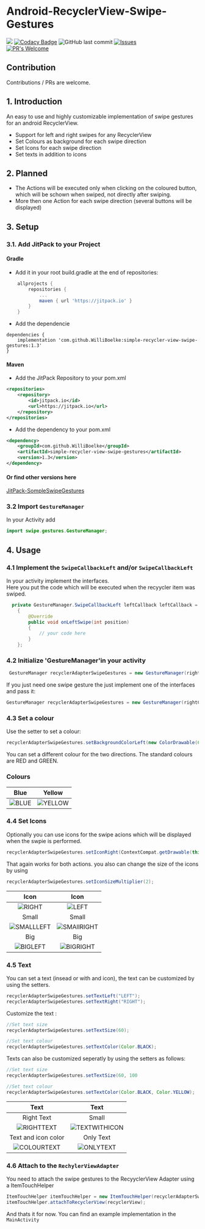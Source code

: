 # Android-RecyclerView-Swipe-Gestures

[![](https://jitpack.io/v/WilliBoelke/simple-recycler-view-swipe-gestures.svg)](https://jitpack.io/#WilliBoelke/simple-recycler-view-swipe-gestures)
[![Codacy Badge](https://app.codacy.com/project/badge/Grade/b2ac62aae75f4db8b5edbd7d7b5da606)](https://www.codacy.com/gh/WilliBoelke/simple-recycler-view-swipe-gestures/dashboard?utm_source=github.com&amp;utm_medium=referral&amp;utm_content=WilliBoelke/simple-recycler-view-swipe-gestures&amp;utm_campaign=Badge_Grade)
![GitHub last commit](https://img.shields.io/github/last-commit/WilliBoelke/simple-recycler-view-swipe-gestures?color=red&style=flat)
[![Issues](https://img.shields.io/github/issues-raw/WilliBoelke/simple-recycler-view-swipe-gestures?maxAge=25000)](https://github.com/WilliBoelke/simple-recycler-view-swipe-gestures/issues)  
[![PR's Welcome](https://img.shields.io/badge/PRs-welcome-brightgreen.svg?style=flat)](http:/WilliBoelke/simple-recycler-view-swipe-gestures)

## Contribution 

Contributions / PRs are welcome. 

## 1. Introduction 

An easy to use and highly customizable implementation of swipe gestures for an android RecyclerView. 

*	Support for left and right swipes for any RecyclerView
*	Set Colours as background for each swipe direction
*	Set Icons for each swipe direction 
*	Set texts in addition to icons

## 2. Planned 

*	The Actions will be executed only when clicking on the coloured button, which will be schown when swiped, not directly after swiping. 
*	More then one Action for each swipe direction (several buttons will be displayed)

## 3. Setup 

### 3.1. Add JitPack to your Project

#### Gradle

*	Add it in your root build.gradle at the end of repositories:
```groovy
	allprojects {
		repositories {
			...
			maven { url 'https://jitpack.io' }
		}
	}
```

*	Add the dependencie 
```	
dependencies {
	implementation 'com.github.WilliBoelke:simple-recycler-view-swipe-gestures:1.3'
}
```

#### Maven

*	Add the JitPack Repository to your pom.xml 
```xml
<repositories>
	<repository>
		<id>jitpack.io</id>
		<url>https://jitpack.io</url>
	</repository>
</repositories>
```

*	Add the dependency to your pom.xml

```xml
<dependency>
    <groupId>com.github.WilliBoelke</groupId>
    <artifactId>simple-recycler-view-swipe-gestures</artifactId>
    <version>1.3</version>
</dependency>
```
#### Or find other versions here
[JitPack-SompleSwipeGestures](https://jitpack.io/#WilliBoelke/simple-recycler-view-swipe-gestures)

### 3.2 Import `GestureManager`  <br />

In your Activity add  <br />
```java 
import swipe.gestures.GestureManager;
```

## 4. Usage 

### 4.1 Implement the `SwipeCallbackLeft` and/or `SwipeCallbackLeft`
In your activity implement the interfaces. <br />
Here you put the code which will be executed when the recyycler item was swiped.
```java
  private GestureManager.SwipeCallbackLeft leftCallback leftCallback = new SwipeCallbackLeft()
    {
        @Override
        public void onLeftSwipe(int position)
        {
            // your code here 
        }
    }; 
```

### 4.2 Initialize 'GestureManager'in your activity  <br />

```java
 GestureManager recyclerAdapterSwipeGestures = new GestureManager(rightCallback, leftCallback);
```
If you just need one swipe gesture the just implement one of the interfaces and pass it:
 <br />
```java
GestureManager recyclerAdapterSwipeGestures = new GestureManager(rightCallback);
```

### 4.3 Set a colour
Use the setter to set a colour: 
```java     
recyclerAdapterSwipeGestures.setBackgroundColorLeft(new ColorDrawable(Color.RED));
```
You can set a different colour for the two directions.
The standard colours are RED and GREEN.

### Colours 
Blue                          |  Yellow
:-----------------------------------:|:---------------------------------------:
![BLUE](img/ColourBlue.png )       | ![YELLOW](img/ColourYellow.png)

### 4.4 Set Icons
Optionally you can use icons for the swipe acions which will be displayed when the swpie is performed. 
```java
recyclerAdapterSwipeGestures.setIconRight(ContextCompat.getDrawable(this, R.drawable.your_icon));
```
That again works for both actions. 
you also can change the size of the icons by using 
```java
recyclerAdapterSwipeGestures.setIconSizeMultiplier(2);
```

Icon                                 |  Icon
:-----------------------------------:|:---------------------------------------:
![RIGHT](img/IconLeft.png )          | ![LEFT](img/IconRight.png)
Small                                |  Small
![SMALLLEFT](img/SmallIconLeft.png ) | ![SMAllRIGHT](img/SmallIconRight.png) 
Big                                  |  Big
![BIGLEFT](img/BigIconLeft.png )     | ![BIGRIGHT](img/BigIconRight.png) 

###  4.5 Text 

You can set a text (insead or with and icon), the text can be customized by using the 
setters. 

```java
recyclerAdapterSwipeGestures.setTextLeft("LEFT");
recyclerAdapterSwipeGestures.setTextRight("RIGHT");
```
Customize the text : 

```java
//Set text size
recyclerAdapterSwipeGestures.setTextSize(60);

//Set text colour
recyclerAdapterSwipeGestures.setTextColor(Color.BLACK);
```
Texts can also be customized seperatly by using the setters as follows: 

```java
//Set text size
recyclerAdapterSwipeGestures.setTextSize(60, 100

//Set text colour
recyclerAdapterSwipeGestures.setTextColor(Color.BLACK, Color.YELLOW);
```

Text                                 |  Text
:-----------------------------------:|:---------------------------------------:
Right Text                           |  Small
![RIGHTTEXT](img/RightText.png )     | ![TEXTWITHICON](img/TextWithIcon.png) 
Text and icon color                  |  Only Text
![COLOURTEXT](img/TextAndIconColour.png) | ![ONLYTEXT](img/TextNoIcon.png) 

### 4.6 Attach to the `RechylerViewAdapter`

You need to attach the swipe gestures to the RecyyclerView Adapter using a ItemTouchHelper
```java
ItemTouchHelper itemTouchHelper = new ItemTouchHelper(recyclerAdapterSwipeGestures);
itemTouchHelper.attachToRecyclerView(recyclerView);
```

And thats it for now.
You can find an example implementation in the `MainActivity`
